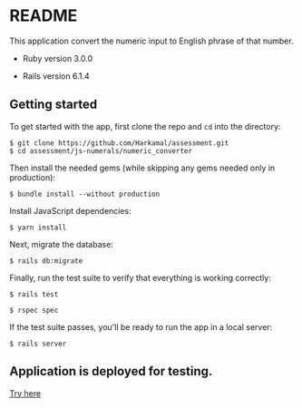 # README
This application convert the numeric input to English phrase of that number.

* Ruby version 3.0.0

* Rails version 6.1.4

## Getting started

To get started with the app, first clone the repo and `cd` into the directory:

```
$ git clone https://github.com/Harkamal/assessment.git
$ cd assessment/js-numerals/numeric_converter
```

Then install the needed gems (while skipping any gems needed only in production):

```
$ bundle install --without production
```

Install JavaScript dependencies:

```
$ yarn install
```

Next, migrate the database:

```
$ rails db:migrate
```

Finally, run the test suite to verify that everything is working correctly:

```
$ rails test

$ rspec spec
```

If the test suite passes, you'll be ready to run the app in a local server:

```
$ rails server
```

## Application is deployed for testing.
[Try here](https://arcane-lake-87430.herokuapp.com/)
